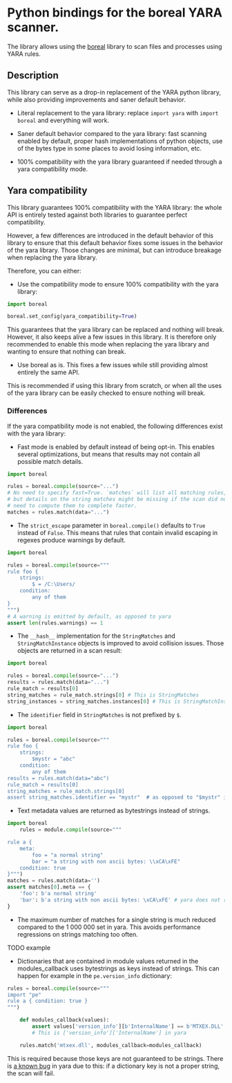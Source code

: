 # Python bindings for the boreal YARA scanner.

The library allows using the [boreal](https://github.com/vthib/boreal) library
to scan files and processes using YARA rules.

## Description

This library can serve as a drop-in replacement of the YARA python library,
while also providing improvements and saner default behavior.

- Literal replacement to the yara library:
  replace `import yara` with `import boreal` and everything will work.

- Saner default behavior compared to the yara library: fast scanning enabled
  by default, proper hash implementations of python objects, use of the bytes
  type in some places to avoid losing information, etc.

- 100% compatibility with the yara library guaranteed if needed through
  a yara compatibility mode.

## Yara compatibility

This library guarantees 100% compatibility with the YARA library: the whole API
is entirely tested against both libraries to guarantee perfect compatibility.

However, a few differences are introduced in the default behavior of this library
to ensure that this default behavior fixes some issues in the behavior of the yara
library. Those changes are minimal, but can introduce breakage when replacing
the yara library.

Therefore, you can either:

- Use the compatibility mode to ensure 100% compatibility with the yara library:

```py
import boreal

boreal.set_config(yara_compatibility=True)
```

This guarantees that the yara library can be replaced and nothing will break.
However, it also keeps alive a few issues in this library. It is therefore
only recommended to enable this mode when replacing the yara library and wanting
to ensure that nothing can break.

- Use boreal as is. This fixes a few issues while still providing almost
  entirely the same API.

This is recommended if using this library from scratch, or when all the uses
of the yara library can be easily checked to ensure nothing will break.

### Differences

If the yara compatibility mode is not enabled, the following differences
exist with the yara library:

- Fast mode is enabled by default instead of being opt-in. This enables several
  optimizations, but means that results may not contain all possible match details.

```py
import boreal

rules = boreal.compile(source="...")
# No need to specify fast=True. `matches` will list all matching rules,
# but details on the string matches might be missing if the scan did not
# need to compute them to complete faster.
matches = rules.match(data="...")
```

- The `strict_escape` parameter in `boreal.compile()` defaults to `True`
  instead of `False`. This means that rules that contain invalid escaping
  in regexes produce warnings by default.

```py
import boreal

rules = boreal.compile(source="""
rule foo {
    strings:
        $ = /C:\Users/
    condition:
        any of them
}
""")
# A warning is emitted by default, as opposed to yara
assert len(rules.warnings) == 1
```

- The `__hash__` implementation for the `StringMatches` and `StringMatchInstance`
  objects is improved to avoid collision issues. Those objects are returned
  in a scan result:

```py
import boreal

rules = boreal.compile(source="...")
results = rules.match(data="...")
rule_match = results[0]
string_matches = rule_match.strings[0] # This is StringMatches
string_instances = string_matches.instances[0] # This is StringMatchInstance
```

- The `identifier` field in `StringMatches` is not prefixed by `$`.

```py
import boreal

rules = boreal.compile(source="""
rule foo {
    strings:
        $mystr = "abc"
    condition:
        any of them
results = rules.match(data="abc")
rule_match = results[0]
string_matches = rule_match.strings[0]
assert string_matches.identifier == "mystr"  # as opposed to "$mystr" in yara
```

- Text metadata values are returned as bytestrings instead of strings.

```py
import boreal
    rules = module.compile(source="""

rule a {
    meta:
        foo = "a normal string"
        bar = "a string with non ascii bytes: \\xCA\xFE"
    condition: true
}""")
matches = rules.match(data='')
assert matches[0].meta == {
    'foo': b'a normal string'
    'bar': b'a string with non ascii bytes: \xCA\xFE' # yara does not return this properly
}
```

- The maximum number of matches for a single string is much reduced
  compared to the 1 000 000 set in yara. This avoids performance regressions
  on strings matching too often.

TODO example

- Dictionaries that are contained in module values returned in the modules_callback
  uses bytestrings as keys instead of strings. This can happen for example in the
  `pe.version_info` dictionary:

```py
rules = boreal.compile(source="""
import "pe"
rule a { condition: true }
""")

    def modules_callback(values):
        assert values['version_info'][b'InternalName'] == b'MTXEX.DLL'
        # This is ['version_info']['InternalName'] in yara

    rules.match('mtxex.dll', modules_callback=modules_callback)
```

  This is required because those keys are not guaranteed to be strings.
  There is [a known bug](https://github.com/VirusTotal/yara-python/issues/273) in
  yara due to this: if a dictionary key is not a proper string, the scan will fail.
